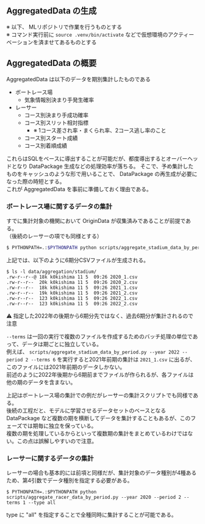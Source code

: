 ## AggregatedData の生成

※ 以下、 MLリポジトリで作業を行うものとする  
※ コマンド実行前に `source .venv/bin/activate` などで仮想環境のアクティーベーションを済ませてあるものとする

## AggregatedData の概要

AggregatedData は以下のデータを期別集計したものである

- ボートレース場
  - 気象情報別決まり手発生確率
- レーサー
  - コース別決まり手成功確率
  - コース別スリット相対指標
    - ※ 1コース差され率・まくられ率、2コース逃し率のこと
  - コース別スタート成績
  - コース別着順成績

これらはSQLをベースに導出することが可能だが、都度導出するとオーバーヘッドとなり DataPackage 生成などの処理効率が落ちる。
そこで、予め集計したものをキャッシュのような形で用いることで、 DataPackage の再生成が必要になった際の時短とする。  
これが AggregatedData を事前に準備しておく理由である。

### ボートレース場に関するデータの集計

すでに集計対象の機関において OriginData が収集済みであることが前提である。  
（後続のレーサーの項でも同様とする）


```bash
$ PYTHONPATH=.:$PYTHONPATH python scripts/aggregate_stadium_data_by_period.py --year 2022 --period 2 --terms 6
```

上記では、以下のように6期分CSVファイルが生成される。

```
$ ls -l data/aggregation/stadium/
.rw-r--r--@ 18k k0kishima 11 5  09:26 2020_1.csv
.rw-r--r--  20k k0kishima 11 5  09:26 2020_2.csv
.rw-r--r--  18k k0kishima 11 5  09:26 2021_1.csv
.rw-r--r--  19k k0kishima 11 5  09:26 2021_2.csv
.rw-r--r--  123 k0kishima 11 5  09:26 2022_1.csv
.rw-r--r--  123 k0kishima 11 5  09:26 2022_2.csv
```

⚠️ 指定した2022年の後期から6期分先ではなく、過去6期分が集計されるので注意

`--terms` は一回の実行で複数のファイルを作成するためのバッチ処理の単位であって、データは期ごとに独立している。  
例えば、 `scripts/aggregate_stadium_data_by_period.py --year 2022 --period 2 --terms 6` を実行すると2021年前期の集計は `2021_1.csv` に出るが、このファイルには2021年前期のデータしかない。  
前述のように2022年後期から6期前までファイルが作られるが、各ファイルは他の期のデータを含まない。

上記はボートレース場の集計での例だがレーサーの集計スクリプトでも同様である。  
後続の工程だと、モデルに学習させるデータセットのベースとなる DataPackage など複数の期を横断してデータを集計することもあるが、このフェーズでは期毎に独立を保っている。  
複数の期を処理しているからといって複数期の集計をまとめているわけではない。この点は誤解しやすいので注意。

### レーサーに関するデータの集計

レーサーの場合も基本的には前項と同様だが、集計対象のデータ種別が4種あるため、第4引数でデータ種別を指定する必要がある。

```
$ PYTHONPATH=.:$PYTHONPATH python scripts/aggregate_racer_data_by_period.py --year 2020 --period 2 --terms 1 --type all
```

type に "all" を指定することで全種同時に集計することが可能である。
